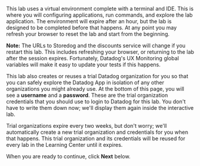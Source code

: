 This lab uses a virtual environment complete with a terminal and IDE. This is where you will configuring applications, run commands, and explore the lab application. The environment will expire after an hour, but the lab is designed to be completed before that happens. At any point you may refresh your browser to reset the lab and start from the beginning.

**Note:** The URLs to Storedog and the discounts service will change if you restart this lab. This includes refreshing your browser, or returning to the lab after the session expires. Fortunately, Datadog's UX Monitoring global variables will make it easy to update your tests if this happens.

This lab also creates or reuses a trial Datadog organization for you so that you can safely explore the Datadog App in isolation of any other organizations you might already use. At the bottom of this page, you will see a **username** and a **password**. These are the trial organization credentials that you should use to login to Datadog for this lab. You don't have to write them down now; we'll display them again inside the interactive lab.

Trial organizations expire every two weeks, but don't worry; we'll automatically create a new trial organization and credentials for you when that happens. This trial organization and its credentials will be reused for every lab in the Learning Center until it expires.

When you are ready to continue, click **Next** below.
